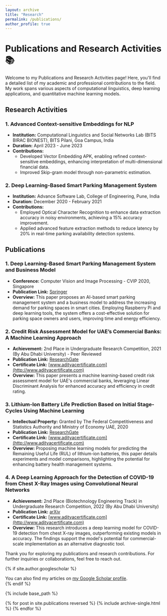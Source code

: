```yaml
---
layout: archive
title: "Research"
permalink: /publications/
author_profile: true
---
```


# Publications and Research Activities 📚

Welcome to my Publications and Research Activities page! Here, you'll find a detailed list of my academic and professional contributions to the field. My work spans various aspects of computational linguistics, deep learning applications, and quantitative machine learning models. 

## Research Activities

### 1. Advanced Context-sensitive Embeddings for NLP
- **Institution:** Computational Linguistics and Social Networks Lab (BITS BIRAC BIONEST), BITS Pilani, Goa Campus, India
- **Duration:** April 2023 - June 2023
- **Contributions:**
  - Developed Vector Embedding APK, enabling refined context-sensitive embeddings, enhancing interpretation of multi-dimensional financial data.
  - Improved Skip-gram model through non-parametric estimation.

### 2. Deep Learning-Based Smart Parking Management System
- **Institution:** Advance Software Lab, College of Engineering, Pune, India
- **Duration:** December 2020 - February 2021
- **Contributions:**
  - Employed Optical Character Recognition to enhance data extraction accuracy in noisy environments, achieving a 15% accuracy improvement.
  - Applied advanced feature extraction methods to reduce latency by 20% in real-time parking availability detection systems.

## Publications

### 1. Deep Learning-Based Smart Parking Management System and Business Model
- **Conference:** Computer Vision and Image Processing - CVIP 2020, Singapore
- **Publication Link:** [Springer](https://link.springer.com/chapter/10.1007/978-981-16-1103-2_11)
- **Overview:** This paper proposes an AI-based smart parking management system and a business model to address the increasing demand for parking spaces in smart cities. Employing Raspberry Pi and deep learning tools, the system offers a cost-effective solution for parking space owners and users, improving time and energy efficiency.

### 2. Credit Risk Assessment Model for UAE’s Commercial Banks: A Machine Learning Approach
- **Achievement:** 2nd Place in Undergraduate Research Competition, 2021 (By Abu Dhabi University) - Peer Reviewed
- **Publication Link:** [ResearchGate](https://www.researchgate.net/publication/353738030_Credit_Risk_Assessment_Model_for_UAE%27s_Commercial_Banks_A_Machine_Learning_Approach)
- **Certificate Link:** [www.adityacertificate.com](http://www.adityacertificate.com)
- **Overview:** This paper presents a machine learning-based credit risk assessment model for UAE's commercial banks, leveraging Linear Discriminant Analysis for enhanced accuracy and efficiency in credit rating.

### 3. Lithium-Ion Battery Life Prediction Based on Initial Stage-Cycles Using Machine Learning
- **Intellectual Property:** Granted by The Federal Competitiveness and Statistics Authority and Ministry of Economy UAE, 2020
- **Publication Link:** [ResearchGate](https://www.researchgate.net/publication/353738042_Lithium-Ion_Battery_Life_Prediction_Based_on_Initial_Stage-Cycles_Using_Machine_Learning)
- **Certificate Link:** [www.adityacertificate.com](http://www.adityacertificate.com)
- **Overview:** Proposing machine learning models for predicting the Remaining Useful Life (RUL) of lithium-ion batteries, this paper details experiments and model comparisons, highlighting the potential for enhancing battery health management systems.

### 4. A Deep Learning Approach for the Detection of COVID-19 from Chest X-Ray Images using Convolutional Neural Networks
- **Achievement:** 2nd Place (Biotechnology Engineering Track) in Undergraduate Research Competition, 2022 (By Abu Dhabi University)
- **Publication Link:** [arXiv](https://arxiv.org/abs/2201.09952)
- **Certificate Link:** [www.adityacertificate.com](http://www.adityacertificate.com)
- **Overview:** This research introduces a deep learning model for COVID-19 detection from chest X-ray images, outperforming existing models in accuracy. The findings support the model's potential for commercial-scale implementation as an alternative diagnostic tool.

Thank you for exploring my publications and research contributions. For further inquiries or collaborations, feel free to reach out.


{% if site.author.googlescholar %}
  <div class="wordwrap">You can also find my articles on <a href="{{site.author.googlescholar}}">my Google Scholar profile</a>.</div>
{% endif %}

{% include base_path %}

{% for post in site.publications reversed %}
  {% include archive-single.html %}
{% endfor %}
